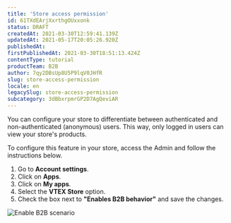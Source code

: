 ```yaml
---
title: 'Store access permission'
id: 61TXdEArjXxrthgOUxxonk
status: DRAFT
createdAt: 2021-03-30T12:59:41.139Z
updatedAt: 2021-05-17T20:05:26.920Z
publishedAt: 
firstPublishedAt: 2021-03-30T18:51:13.424Z
contentType: tutorial
productTeam: B2B
author: 7qy2DBsUp8U5P9lqV0JHfR
slug: store-access-permission
locale: en
legacySlug: store-access-permission
subcategory: 3dBbxrpmrGP2D7AgQeviAR
---
```


You can configure your store to differentiate between authenticated and non-authenticated (anonymous) users. This way, only logged in users can view your store's products.

To configure this feature in your store, access the Admin and follow the instructions below.

1. Go to __Account settings__.
2. Click on __Apps__.
3. Click on __My apps__.
4. Select the __VTEX Store__ option.
5. Check the box next to __"Enables B2B behavior"__ and save the changes.

![Enable B2B scenario](//images.ctfassets.net/alneenqid6w5/Kxh1UuEyCT52qprSkBkeH/49fd977f929e7422641030804973cf2f/Habilitar_B2B.gif)
